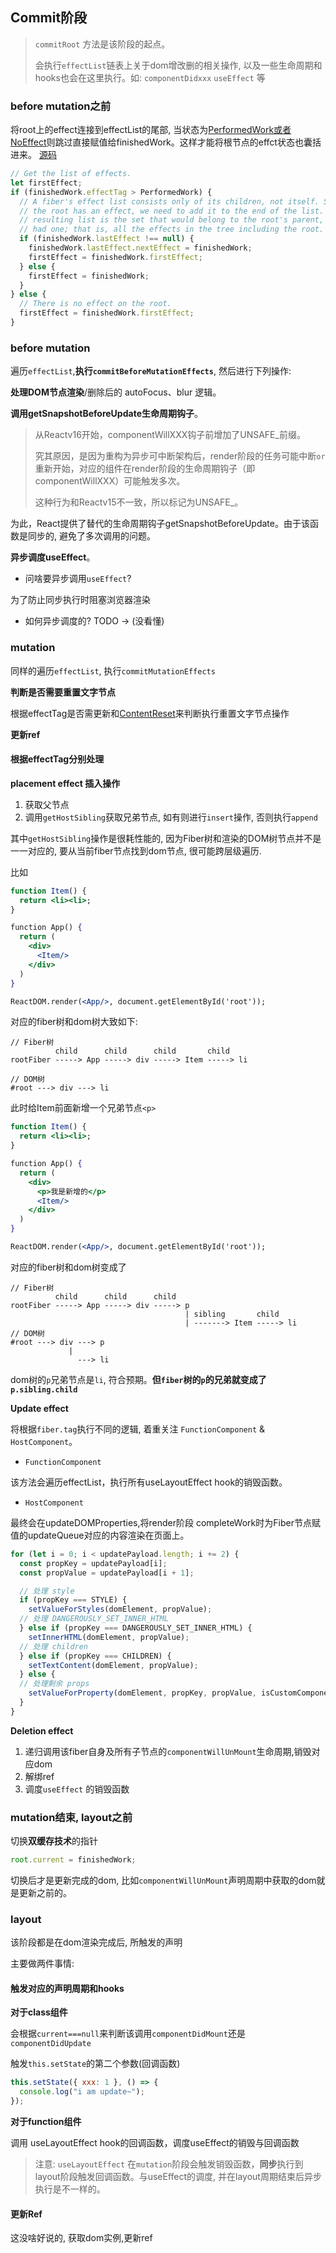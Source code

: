 ## Commit阶段

> `commitRoot` 方法是该阶段的起点。
> 
> 会执行`effectList`链表上关于dom增改删的相关操作, 以及一些生命周期和hooks也会在这里执行。如: `componentDidxxx` `useEffect` 等

### before mutation之前

将root上的effect连接到effectList的尾部, 当状态为[PerformedWork或者NoEffect](https://github.com/facebook/react/blob/1fb18e22ae66fdb1dc127347e169e73948778e5a/packages/react-reconciler/src/ReactSideEffectTags.js#L14)则跳过直接赋值给finishedWork。这样才能将根节点的effct状态也囊括进来。  [源码](https://github.com/facebook/react/blob/1fb18e22ae66fdb1dc127347e169e73948778e5a/packages/react-reconciler/src/ReactFiberWorkLoop.new.js#L2085-L2101)

```js
// Get the list of effects.
let firstEffect;
if (finishedWork.effectTag > PerformedWork) {
  // A fiber's effect list consists only of its children, not itself. So if
  // the root has an effect, we need to add it to the end of the list. The
  // resulting list is the set that would belong to the root's parent, if it
  // had one; that is, all the effects in the tree including the root.
  if (finishedWork.lastEffect !== null) {
    finishedWork.lastEffect.nextEffect = finishedWork;
    firstEffect = finishedWork.firstEffect;
  } else {
    firstEffect = finishedWork;
  }
} else {
  // There is no effect on the root.
  firstEffect = finishedWork.firstEffect;
}
```

### before mutation

遍历`effectList`,**执行`commitBeforeMutationEffects`**,  然后进行下列操作:

**处理DOM节点渲染**/删除后的 autoFocus、blur 逻辑。

**调用getSnapshotBeforeUpdate生命周期钩子**。

> 从Reactv16开始，componentWillXXX钩子前增加了UNSAFE_前缀。
> 
> 究其原因，是因为重构为异步可中断架构后，render阶段的任务可能中断`or`重新开始，对应的组件在render阶段的生命周期钩子（即componentWillXXX）可能触发多次。
> 
> 这种行为和Reactv15不一致，所以标记为UNSAFE_。

为此，React提供了替代的生命周期钩子getSnapshotBeforeUpdate。由于该函数是同步的, 避免了多次调用的问题。

**异步调度useEffect**。

- 问啥要异步调用`useEffect`?

为了防止同步执行时阻塞浏览器渲染

- 如何异步调度的? TODO -> (没看懂)

### mutation

同样的遍历`effectList`, 执行`commitMutationEffects`

**判断是否需要重置文字节点**

根据effectTag是否需更新和[ContentReset](https://github.com/facebook/react/blob/1fb18e22ae66fdb1dc127347e169e73948778e5a/packages/react-reconciler/src/ReactSideEffectTags.js#L21)来判断执行重置文字节点操作

**更新ref**

#### **根据effectTag分别处理**

**placement effect 插入操作**

1. 获取父节点
2. 调用`getHostSibling`获取兄弟节点, 如有则进行`insert`操作, 否则执行`append`

其中`getHostSibling`操作是很耗性能的, 因为Fiber树和渲染的DOM树节点并不是一一对应的, 要从当前fiber节点找到dom节点, 很可能跨层级遍历.

比如

```jsx
function Item() {
  return <li><li>;
}

function App() {
  return (
    <div>
      <Item/>
    </div>
  )
}

ReactDOM.render(<App/>, document.getElementById('root'));
```

对应的fiber树和dom树大致如下:

```
// Fiber树
          child      child      child       child
rootFiber -----> App -----> div -----> Item -----> li

// DOM树
#root ---> div ---> li
```

此时给Item前面新增一个兄弟节点`<p>`

```jsx
function Item() {
  return <li><li>;
}

function App() {
  return (
    <div>
      <p>我是新增的</p>
      <Item/>
    </div>
  )
}

ReactDOM.render(<App/>, document.getElementById('root'));
```

对应的fiber树和dom树变成了

```
// Fiber树
          child      child      child
rootFiber -----> App -----> div -----> p 
                                       | sibling       child
                                       | -------> Item -----> li 
// DOM树
#root ---> div ---> p
             |
               ---> li
```

dom树的`p`兄弟节点是`li`, 符合预期。**但`fiber`树的`p`的兄弟就变成了`p.sibling.child`**

**Update effect**

将根据`fiber.tag`执行不同的逻辑, 着重关注 `FunctionComponent` & `HostComponent`。

- `FunctionComponent`

该方法会遍历effectList，执行所有useLayoutEffect hook的销毁函数。

- `HostComponent`

最终会在updateDOMProperties,将render阶段 completeWork时为Fiber节点赋值的updateQueue对应的内容渲染在页面上。

```js
for (let i = 0; i < updatePayload.length; i += 2) {
  const propKey = updatePayload[i];
  const propValue = updatePayload[i + 1];

  // 处理 style
  if (propKey === STYLE) {
    setValueForStyles(domElement, propValue);
  // 处理 DANGEROUSLY_SET_INNER_HTML
  } else if (propKey === DANGEROUSLY_SET_INNER_HTML) {
    setInnerHTML(domElement, propValue);
  // 处理 children
  } else if (propKey === CHILDREN) {
    setTextContent(domElement, propValue);
  } else {
  // 处理剩余 props
    setValueForProperty(domElement, propKey, propValue, isCustomComponentTag);
  }
}
```

**Deletion effect**

1. 递归调用该fiber自身及所有子节点的`componentWillUnMount`生命周期,销毁对应dom
2. 解绑ref
3. 调度`useEffect` 的销毁函数

### mutation结束, layout之前

切换**双缓存技术**的指针

```js
root.current = finishedWork;
```

切换后才是更新完成的dom, 比如`componentWillUnMount`声明周期中获取的dom就是更新之前的。

### layout

该阶段都是在dom渲染完成后, 所触发的声明

主要做两件事情: 

#### 触发对应的声明周期和hooks

**对于class组件**

会根据`current===null`来判断该调用`componentDidMount`还是`componentDidUpdate`

触发`this.setState`的第二个参数(回调函数)

```js
this.setState({ xxx: 1 }, () => {
  console.log("i am update~");
});
```

**对于function组件**

调用 useLayoutEffect hook的回调函数，调度useEffect的销毁与回调函数

> 注意: `useLayoutEffect` 在`mutation`阶段会触发销毁函数，**同步**执行到layout阶段触发回调函数。与useEffect的调度, 并在layout周期结束后异步执行是不一样的。

#### 更新Ref

这没啥好说的, 获取dom实例,更新ref